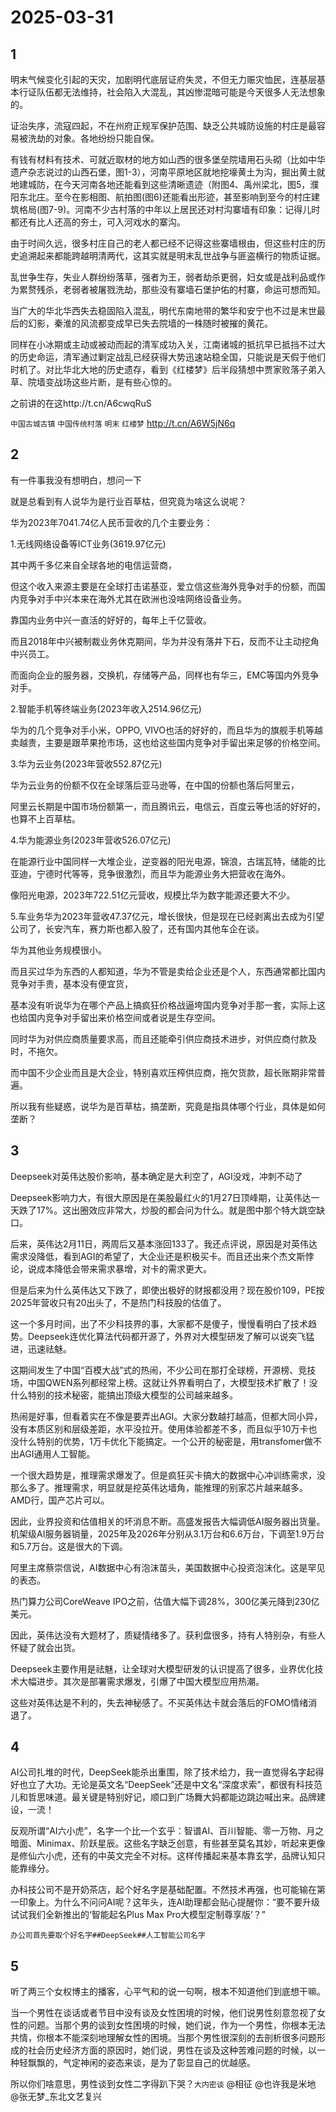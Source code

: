 # 2025-03-31

## 1

明末气候变化引起的天灾，加剧明代底层证府失灵，不但无力赈灾恤民，连基层基本行证队伍都无法维持，社会陷入大混乱，其凶惨混暗可能是今天很多人无法想象的。

证治失序，流寇四起，不在州府正规军保护范围、缺乏公共城防设施的村庄是最容易被洗劫的对象。各地纷纷只能自保。

有钱有材料有技术、可就近取材的地方如山西的很多堡垒院墙用石头砌（比如中华遗产杂志说过的山西石堡，图1-3），河南平原地区就地挖壕黄土为沟，掘出黄土就地建城防，在今天河南各地还能看到这些清晰遗迹（附图4、禹州梁北，图5，濮阳东北庄。至今在影相图、航拍图(图6)还能看出形迹，甚至影响到至今的村庄建筑格局(图7-9)。河南不少古村落的中年以上居民还对村沟寨墙有印象：记得儿时都还有比人还高的夯土，可入河戏水的寨沟。

由于时间久远，很多村庄自己的老人都已经不记得这些寨墙根由，但这些村庄的历史追溯起来都能跨越明清两代，这其实就是明末乱世战争与匪盗横行的物质证据。

乱世争生存，失业人群纷纷落草，强者为王，弱者劫杀更弱，妇女或是战利品或作为累赘残杀，老弱者被屠戮洗劫，那些没有寨墙石堡护佑的村寨，命运可想而知。

当广大的华北华西失去稳固陷入混乱，明代东南地带的繁华和安宁也不过是末世最后的幻影，秦淮的风流都变成早已失去院墙的一株随时被摧的黄花。

同样在小冰期或主动或被动而起的清军成功入关，江南诸城的抵抗早已抵挡不过大的历史命运，清军通过剿定战乱已经获得大势迅速站稳全国，只能说是天假于他们时机了。对比华北大地的历史遗存，看到《红楼梦》后半段猜想中贾家败落子弟入草、院墙变战场这些片断，是有些心惊的。

之前讲的在这http://t.cn/A6cwqRuS 

`中国古城古镇` `中国传统村落` `明末` `红楼梦` http://t.cn/A6W5jN6q

## 2

有一件事我没有想明白，想问一下

就是总看到有人说华为是行业百草枯，但究竟为啥这么说呢？

华为2023年7041.74亿人民币营收的几个主要业务：

1.无线网络设备等ICT业务(3619.97亿元)

其中两千多亿来自全球各地的电信运营商，

但这个收入来源主要是在全球打击诺基亚，爱立信这些海外竞争对手的份额，而国内竞争对手中兴本来在海外尤其在欧洲也没啥网络设备业务。

靠国内业务中兴一直活的好好的，每年上千亿营收。

而且2018年中兴被制裁业务休克期间，华为并没有落井下石，反而不让主动挖角中兴员工。

而面向企业的服务器，交换机，存储等产品，同样也有华三，EMC等国内外竞争对手。

2.智能手机等终端业务(2023年收入2514.96亿元)

华为的几个竞争对手小米，OPPO, VIVO也活的好好的，而且华为的旗舰手机等越卖越贵，主要是跟苹果抢市场，这也给这些国内竞争对手留出来足够的价格空间。

3.华为云业务(2023年营收552.87亿元)

华为云业务的份额不仅在全球落后亚马逊等，在中国的份额也落后阿里云，

阿里云长期是中国市场份额第一，而且腾讯云，电信云，百度云等也活的好好的，也算不上百草枯。

4.华为能源业务(2023年营收526.07亿元)

在能源行业中国同样一大堆企业，逆变器的阳光电源，锦浪，古瑞瓦特，储能的比亚迪，宁德时代等等，竞争很激烈，而且华为能源业务大把营收在海外。

像阳光电源，2023年722.51亿元营收，规模比华为数字能源还要大不少。

5.车业务华为2023年营收47.37亿元，增长很快，但是现在已经剥离出去成为引望公司了，长安汽车，赛力斯也都入股了，还有国内其他车企在谈。

华为其他业务规模很小。

而且买过华为东西的人都知道，华为不管是卖给企业还是个人，东西通常都比国内竞争对手贵，基本没有便宜货，

基本没有听说华为在哪个产品上搞疯狂价格战逼垮国内竞争对手那一套，实际上这也给国内竞争对手留出来价格空间或者说是生存空间。

同时华为对供应商质量要求高，而且还能牵引供应商技术进步，对供应商付款及时，不拖欠。

而中国不少企业而且是大企业，特别喜欢压榨供应商，拖欠货款，超长账期非常普遍。

所以我有些疑惑，说华为是百草枯，搞垄断，究竟是指具体哪个行业，具体是如何垄断？

## 3

Deepseek对英伟达股价影响，基本确定是大利空了，AGI没戏，冲刺不动了

Deepseek影响力大，有很大原因是在美股最红火的1月27日顶峰期，让英伟达一天跌了17%。这出圈效应非常大，炒股的都会问为什么。就是图中那个特大跳空缺口。

后来，英伟达2月11日，两周后又基本涨回133了。我还点评说，原因是对英伟达需求没降低，看到AGI的希望了，大企业还是积极买卡。而且还出来个杰文斯悖论，说成本降低会带来需求暴增，对卡的需求更大。

但是后来为什么英伟达又下跌了，即使出极好的财报都没用？现在股价109，PE按2025年营收只有20出头了，不是热门科技股的估值了。

这一个多月时间，出了不少科技界的事，大家都不是傻子，慢慢看明白了技术趋势。Deepseek连优化算法代码都开源了，外界对大模型研发了解可以说突飞猛进，迅速祛魅。

这期间发生了中国“百模大战”式的热闹，不少公司在那打全球榜，开源榜、竞技场，中国QWEN系列都经常上榜。这就让外界看明白了，大模型技术扩散了！没什么特别的技术秘密，能搞出顶级大模型的公司越来越多。

热闹是好事，但看着实在不像是要弄出AGI。大家分数越打越高，但都大同小异，没有本质区别和层级差距，水平没拉开。使用体验都差不多，而且似乎10万卡也没什么特别的优势，1万卡优化下能搞定。一个公开的秘密是，用transfomer做不出AGI通用人工智能。

一个很大趋势是，推理需求爆发了。但是疯狂买卡搞大的数据中心冲训练需求，没那么多了。推理需求，明显就是挖英伟达墙角，能推理的别家芯片越来越多。AMD行，国产芯片可以。

因此，业界投资和估值相关的坏消息不断。高盛发报告大幅调低AI服务器出货量。机架级AI服务器销量，2025年及2026年分别从3.1万台和6.6万台，下调至1.9万台和5.7万台。这是很大的下调。

阿里主席蔡崇信说，AI数据中心有泡沫苗头，美国数据中心投资泡沫化。这是罕见的表态。

热门算力公司CoreWeave IPO之前，估值大幅下调28%，300亿美元降到230亿美元。

因此，英伟达没有大题材了，质疑情绪多了。获利盘很多，持有人特别杂，有些人怀疑了就会出货。

Deepseek主要作用是祛魅，让全球对大模型研发的认识提高了很多，业界优化技术大幅进步。其次是部署需求爆发，引爆了中国大模型应用热潮。

这些对英伟达是不利的，失去神秘感了。不买英伟达卡就会落后的FOMO情绪消退了。

## 4

AI公司扎堆的时代，DeepSeek能杀出重围，除了技术给力，我一直觉得名字起得好也立了大功。无论是英文名“DeepSeek”还是中文名“深度求索”，都很有科技范儿和哲思味道。最关键是特别好记，顺口到广场舞大妈都能边跳边喊出来。品牌建设，一流！

反观所谓“AI六小虎”，名字一个比一个玄乎：智谱AI、百川智能、零一万物、月之暗面、Minimax、阶跃星辰。这些名字缺乏创意，有些甚至莫名其妙，听起来更像是修仙六小虎，还有的中英文完全不对标。这样传播起来基本靠玄学，品牌认知只能靠缘分。

办科技公司不是开奶茶店，起个好名字是基础配置。不然技术再强，也可能输在第一印象上。为什么不问问AI呢？这年头，连AI助理都会贴心提醒你：“要不要升级试试我们全新推出的‘智能起名Plus Max Pro大模型定制尊享版’？”

`办公司首先要取个好名字##DeepSeek##人工智能公司名字`

## 5

听了两三个女权博主的播客，心平气和的说一句啊，根本不知道他们到底想干嘛。

当一个男性在谈话或者节目中没有谈及女性困境的时候，他们说男性刻意忽视了女性的问题。当那个男的谈到女性困境的时候，她们说，作为一个男性，你根本无法共情，你根本不能深刻地理解女性的困境。当那个男性很深刻的去剖析很多问题形成的社会历史经济方面的原因时，她们说，男性在谈及这种苦难问题的时候，以一种轻飘飘的，气定神闲的姿态来谈，是为了彰显自己的优越感。

所以你们啥意思，男性谈到女性二字得趴下哭？`大内密谈` @相征 @也许我是米地 @张无梦_东北文艺复兴

